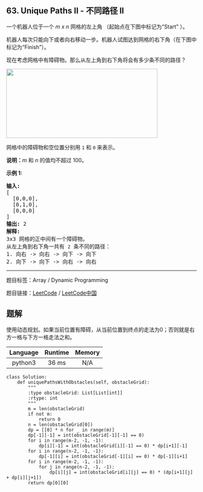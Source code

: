 ## 63. Unique Paths II - 不同路径 II

<!--If you want to use the English description, use `question.content` instead-->

<p>一个机器人位于一个 <em>m x n </em>网格的左上角 （起始点在下图中标记为&ldquo;Start&rdquo; ）。</p>

<p>机器人每次只能向下或者向右移动一步。机器人试图达到网格的右下角（在下图中标记为&ldquo;Finish&rdquo;）。</p>

<p>现在考虑网格中有障碍物。那么从左上角到右下角将会有多少条不同的路径？</p>

<p><img src="https://assets.leetcode-cn.com/aliyun-lc-upload/uploads/2018/10/22/robot_maze.png" style="height: 183px; width: 400px;"></p>

<p>网格中的障碍物和空位置分别用 <code>1</code> 和 <code>0</code> 来表示。</p>

<p><strong>说明：</strong><em>m</em>&nbsp;和 <em>n </em>的值均不超过 100。</p>

<p><strong>示例&nbsp;1:</strong></p>

<pre><strong>输入:
</strong>[
&nbsp; [0,0,0],
&nbsp; [0,1,0],
&nbsp; [0,0,0]
]
<strong>输出:</strong> 2
<strong>解释:</strong>
3x3 网格的正中间有一个障碍物。
从左上角到右下角一共有 <code>2</code> 条不同的路径：
1. 向右 -&gt; 向右 -&gt; 向下 -&gt; 向下
2. 向下 -&gt; 向下 -&gt; 向右 -&gt; 向右
</pre>



-----

题目标签：Array / Dynamic Programming

题目链接：[LeetCode](https://leetcode.com/problems/unique-paths-ii/description/)  /  [LeetCode中国](https://leetcode-cn.com/problems/unique-paths-ii/description/)

## 题解

使用动态规划。如果当前位置有障碍，从当前位置到终点的走法为0；否则就是右方一格与下方一格走法之和。

| Language | Runtime | Memory |
|:---:|:---:|:---:|
| python3  | 36  ms | N/A |

```python3
class Solution:
    def uniquePathsWithObstacles(self, obstacleGrid):
        """
        :type obstacleGrid: List[List[int]]
        :rtype: int
        """
        m = len(obstacleGrid)
        if not m:
            return 0
        n = len(obstacleGrid[0])
        dp = [[0] * n for _ in range(m)]
        dp[-1][-1] = int(obstacleGrid[-1][-1] == 0)
        for i in range(m-2, -1, -1):
            dp[i][-1] = int(obstacleGrid[i][-1] == 0) * dp[i+1][-1]
        for i in range(n-2, -1, -1):
            dp[-1][i] = int(obstacleGrid[-1][i] == 0) * dp[-1][i+1]
        for i in range(m-2, -1, -1):
            for j in range(n-2, -1, -1):
                dp[i][j] = int(obstacleGrid[i][j] == 0) * (dp[i+1][j] + dp[i][j+1])
        return dp[0][0]
```
